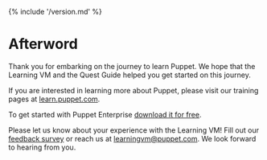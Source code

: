{% include '/version.md' %}

# Afterword

Thank you for embarking on the journey to learn Puppet. We hope that the
Learning VM and the Quest Guide helped you get started on this journey. 

If you are interested in learning more about Puppet, please visit our training pages at [learn.puppet.com](https://learn.puppet.com).

To get started with Puppet Enterprise [download it for
free](https://puppet.com/download-puppet-enterprise).

Please let us know about your experience with the Learning VM! Fill out our
[feedback survey](http://puppet.Learning-VM-Feedback.sgizmo.com/s3/) or
reach us at [learningvm@puppet.com](mailto:learningvm@puppet.com). We
look forward to hearing from you.
